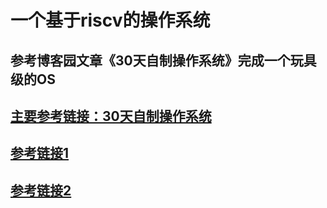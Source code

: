 # 一个基于riscv的操作系统
## **参考博客园文章《30天自制操作系统》完成一个玩具级的OS**

## [主要参考链接：30天自制操作系统](https://www.cnblogs.com/flashsun/category/1560379.html?page=1)
## [参考链接1](https://www.bilibili.com/video/BV1Q5411w7z5)
## [参考链接2](https://zhuanlan.zhihu.com/p/552943306)


